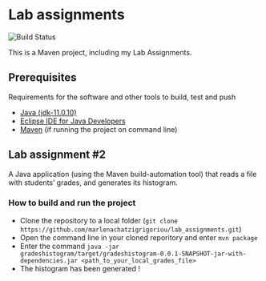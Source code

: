 # Lab assignments
![Build Status](https://travis-ci.com/marlenachatzigrigoriou/lab_assignments.svg?token=RvPtZ33KeadnU7un5SF8&branch=main)

This is a Maven project, including my Lab Assignments.

## Prerequisites

Requirements for the software and other tools to build, test and push 
- [Java (jdk-11.0.10)](https://www.oracle.com/java/technologies/javase-jdk11-downloads.html)
- [Eclipse IDE for Java Developers](https://www.eclipse.org/downloads/packages/)
- [Maven](https://maven.apache.org/download.cgi) (if running the project on command line)

## Lab assignment #2
A Java application (using the Maven build-automation tool) that reads a file with students’ grades, and generates its histogram.

### How to build and run the project

- Clone the repository to a local folder (```git clone https://github.com/marlenachatzigrigoriou/lab_assignments.git```)
- Open the command line in your cloned reporitory and enter ```mvn package```
- Enter the command ```java -jar gradeshistogram/target/gradeshistogram-0.0.1-SNAPSHOT-jar-with-dependencies.jar <path_to_your_local_grades_file>```
- The histogram has been generated !